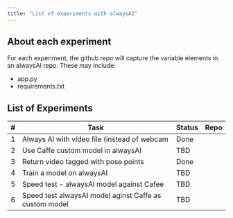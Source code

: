 ```yaml
---
title: "List of experiments with alwaysAI"
---
```

## About each experiment 

For each experiment, the github repo will capture the variable elements in an alwaysAI repo. These may include:

- app.py 
- requirements.txt 


## List of Experiments


|# | Task                                         |Status               |    Repo     |
|--|----------------------------------------------|---------------------|-------------|    
|1|Always AI with video file (instead of webcam   | Done                |             |
|2|Use Caffe custom model in alwaysAI             | TBD                 |             | 
|3|Return video tagged with pose points           | Done                 |             |
|4|Train a model on alwaysAI                      | TBD                 |             |
|5|Speed test - alwaysAI model against Cafee      | TBD                 |             |
|6|Speed test alwaysAI model aginst Caffe as custom model   | TBD       |             |



